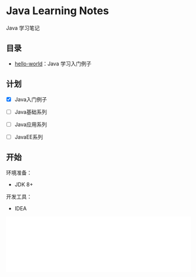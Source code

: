 # Java Learning Notes

Java 学习笔记

## 目录

- [hello-world](./hello-world)：Java 学习入门例子


## 计划

* [x] Java入门例子

* [ ] Java基础系列

* [ ] Java应用系列

* [ ] JavaEE系列

## 开始

环境准备：

- JDK 8+


开发工具：

- IDEA

<div>
<iframe src="./AUTHOR.md" width="100%" frameborder="0"></iframe>
</div>